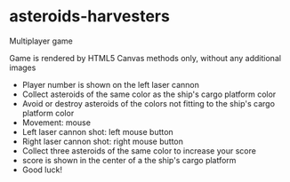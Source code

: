 # asteroids-harvesters
Multiplayer game

Game is rendered by HTML5 Canvas methods only, without any additional images

  - Player number is shown on the left laser cannon
  - Collect asteroids of the same color as the ship's cargo platform color
  - Avoid or destroy asteroids of the colors not fitting to the ship's cargo platform color
  - Movement: mouse
  - Left laser cannon shot: left mouse button
  - Right laser cannon shot: right mouse button
  - Collect three asteroids of the same color to increase your score
  - score is shown in the center of a the ship's cargo platform
  - Good luck!
